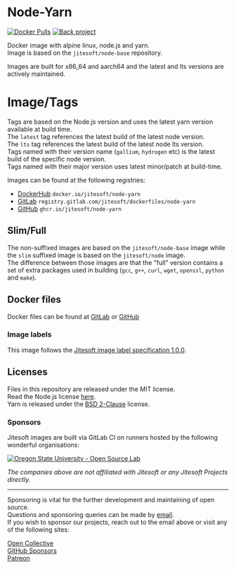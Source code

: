 # Node-Yarn

[![Docker Pulls](https://img.shields.io/docker/pulls/jitesoft/node-yarn.svg)](https://cloud.docker.com/u/jitesoft/repository/docker/jitesoft/node-yarn)
[![Back project](https://img.shields.io/badge/Open%20Collective-Tip%20the%20devs!-blue.svg)](https://opencollective.com/jitesoft-open-source)

Docker image with alpine linux, node.js and yarn.  
Image is based on the  `jitesoft/node-base` repository.  

Images are built for x86_64 and aarch64 and the latest and lts versions are actively maintained.

# Image/Tags

Tags are based on the Node.js version and uses the latest yarn version available at build time.  
The `latest` tag references the latest build of the latest node version.  
The `lts` tag references the latest build of the latest node lts version.  
Tags named with their version name (`gallium`, `hydrogen` etc) is the latest build of the specific node version.  
Tags named with their major version uses latest minor/patch at build-time.

Images can be found at the following registries:

* [DockerHub](https://hub.docker.com/r/jitesoft/node-yarn) `docker.io/jitesoft/node-yarn`
* [GitLab](https://gitlab.com/jitesoft/dockerfiles/node-yarn) `registry.gitlab.com/jitesoft/dockerfiles/node-yarn`
* [GitHub](https://github.com/orgs/jitesoft/packages/container/package/node-yarn) `ghcr.io/jitesoft/node-yarn`

## Slim/Full

The non-suffixed images are based on the `jitesoft/node-base` image while the `slim` suffixed image is based on the `jitesoft/node` image.  
The difference between those images are that the "full" version contains a set of extra packages used in building (`gcc`, `g++`, `curl`, `wget`, `openssl`, `python` and `make`).

## Docker files

Docker files can be found at  [GitLab](https://gitlab.com/jitesoft/dockerfiles/node-yarn) or [GitHub](https://github.com/jitesoft/docker-node-yarn)

### Image labels

This image follows the [Jitesoft image label specification 1.0.0](https://gitlab.com/snippets/1866155).

## Licenses

Files in this repository are released under the MIT license.  
Read the Node.js license [here](https://github.com/nodejs/node/blob/master/LICENSE).  
Yarn is released under the [BSD 2-Clause](https://github.com/yarnpkg/yarn/blob/master/LICENSE) license.

### Sponsors

Jitesoft images are built via GitLab CI on runners hosted by the following wonderful organisations:

<a href="https://osuosl.org/" target="_blank" title="Oregon State University - Open Source Lab">
    <img src="https://jitesoft.com/images/oslx128.webp" alt="Oregon State University - Open Source Lab">
</a>

_The companies above are not affiliated with Jitesoft or any Jitesoft Projects directly._

---

Sponsoring is vital for the further development and maintaining of open source.  
Questions and sponsoring queries can be made by <a href="mailto:sponsor@jitesoft.com">email</a>.  
If you wish to sponsor our projects, reach out to the email above or visit any of the following sites:

[Open Collective](https://opencollective.com/jitesoft-open-source)  
[GitHub Sponsors](https://github.com/sponsors/jitesoft)  
[Patreon](https://www.patreon.com/jitesoft)

